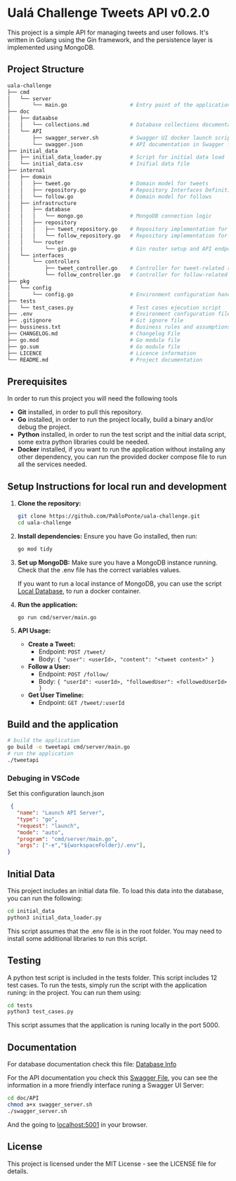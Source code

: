 # Ualá Challenge Tweets API v0.2.0

This project is a simple API for managing tweets and user follows.
It's written in Golang using the Gin framework, and the persistence layer is implemented using MongoDB.

## Project Structure

```bash
uala-challenge
├── cmd
│   └── server
│       └── main.go                    # Entry point of the application, server start
├── doc
│   ├── dataabse
│   │   └── collections.md             # Database collections documentation
│   └── API
│       ├── swagger_server.sh          # Swagger UI docker launch script
│       └── swagger.json               # API documentation in Swagger format
├── initial_data
│   ├── initial_data_loader.py         # Script for initial data load
│   └── initial_data.csv               # Inifial data file
├── internal
│   ├── domain
│   │   ├── tweet.go                   # Domain model for tweets
│   │   ├── repository.go              # Repository Interfaces Definitions
│   │   └── follow.go                  # Domain model for follows 
│   ├── infrastructure
│   │   ├── database
│   │   │   └── mongo.go               # MongoDB connection logic
│   │   ├── repository
│   │   │   ├── tweet_repository.go    # Repository implementation for tweets
│   │   │   └── follow_repository.go   # Repository implementation for follows
│   │   └── router
│   │       └── gin.go                 # Gin router setup and API endpoints
│   └── interfaces
│       └── controllers
│           ├── tweet_controller.go    # Controller for tweet-related requests
│           └── follow_controller.go   # Controller for follow-related requests
├── pkg
│   └── config
│       └── config.go                  # Environment configuration handler
├── tests
│   └── test_cases.py                  # Test cases ejecution script
├── .env                               # Environment configuration file 
├── .gitignore                         # Git ignore file 
├── bussiness.txt                      # Business rules and assumptions
├── CHANGELOG.md                       # Changelog File
├── go.mod                             # Go module file
├── go.sum                             # Go module file
├── LICENCE                            # Licence information
└── README.md                          # Project documentation
```

## Prerequisites
In order to run this project you will need the following tools
* **Git** installed, in order to pull this repository.
* **Go** installed, in order to run the project locally, build a binary and/or debug the project.
* **Python** installed, in order to run the test script and the initial data script, some extra python libraries could be needed.
* **Docker** installed, if you want to run the application without instaling any other dependency, you can run the provided docker compose file to run all the services needed.

## Setup Instructions for local run and development

1. **Clone the repository:**
   ```bash
   git clone https://github.com/PabloPonte/uala-challenge.git
   cd uala-challenge
   ```

2. **Install dependencies:**
   Ensure you have Go installed, then run:
   ```bash
   go mod tidy
   ```

3. **Set up MongoDB:**
   Make sure you have a MongoDB instance running. Check that the .env file has the correct variables values.
   
   If you want to run a local instance of MongoDB, you can use the script [Local Database](local_database.sh), to run a docker container.

4. **Run the application:**
   ```
   go run cmd/server/main.go
   ```

5. **API Usage:**
   - **Create a Tweet:**
     - Endpoint: `POST /tweet/`
     - Body: `{ "user": <userId>, "content": "<tweet content>" }`
   - **Follow a User:**
     - Endpoint: `POST /follow/`
     - Body: `{ "userId": <userId>, "followedUser": <followedUserId> }`
   - **Get User Timeline:**
     - Endpoint: `GET /tweet/:userId`

## Build and the application
```bash
# build the application
go build -o tweetapi cmd/server/main.go
# run the application
./tweetapi
```

### Debuging in VSCode
Set this configuration launch.json
```json
 {
   "name": "Launch API Server",
   "type": "go",
   "request": "launch",
   "mode": "auto",
   "program": "cmd/server/main.go",
   "args": ["-e","${workspaceFolder}/.env"],
}
```

## Initial Data
This project includes an initial data file. To load this data into the database, you can run the following:

```bash
cd initial_data
python3 initial_data_loader.py
```

This script assumes that the .env file is in the root folder.
You may need to install some additional libraries to run this script.

## Testing

A python test script is included in the tests folder. This script includes 12 test cases. To run the tests, simply run the script with the application runing:
 in the project. You can run them using:

```bash
cd tests
python3 test_cases.py
```
This script assumes that the application is runing locally in the port 5000.

## Documentation

For database documentation check this file: [Database Info](/doc/database/collections.md)

For the API documentation you check this [Swagger File](/doc/API/swagger.json), you can see the information in a more friendly interface runing a Swagger UI Server:
```bash
cd doc/API
chmod a+x swagger_server.sh
./swagger_server.sh
```
And the going to [localhost:5001](http://localhost:5001) in your browser.


## License

This project is licensed under the MIT License - see the LICENSE file for details.